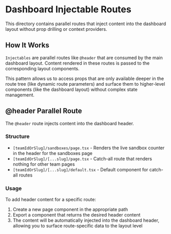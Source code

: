 # Dashboard Injectable Routes

This directory contains parallel routes that inject content into the dashboard layout without prop drilling or context providers.

## How It Works

`Injectables` are parallel routes like `@header` that are consumed by the main dashboard layout. Content rendered in these routes is passed to the corresponding layout components.

This pattern allows us to access props that are only available deeper in the route tree (like dynamic route parameters) and surface them to higher-level components (like the dashboard layout) without complex state management.

## @header Parallel Route

The `@header` route injects content into the dashboard header.

### Structure

- `[teamIdOrSlug]/sandboxes/page.tsx` - Renders the live sandbox counter in the header for the sandboxes page
- `[teamIdOrSlug]/[...slug]/page.tsx` - Catch-all route that renders nothing for other team pages
- `[teamIdOrSlug]/[...slug]/default.tsx` - Default component for catch-all routes

### Usage

To add header content for a specific route:

1. Create a new page component in the appropriate path
2. Export a component that returns the desired header content
3. The content will be automatically injected into the dashboard header, allowing you to surface route-specific data to the layout level
